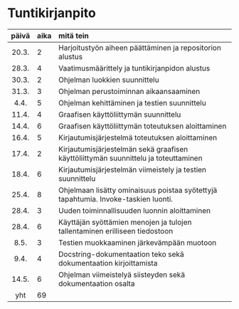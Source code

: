 # Tuntikirjanpito

| päivä | aika | mitä tein  |
| :----:|:-----| :-----|
| 20.3. | 2    | Harjoitustyön aiheen päättäminen ja repositorion alustus |
| 28.3. | 4    | Vaatimusmäärittely ja tuntikirjanpidon alustus|
| 30.3. | 2    | Ohjelman luokkien suunnittelu |
| 31.3. | 3    | Ohjelman perustoiminnan aikaansaaminen|
| 4.4.  | 5    | Ohjelman kehittäminen ja testien suunnittelu|
| 11.4. | 4    | Graafisen käyttöliittymän suunnittelu
| 14.4. | 6    | Graafisen käyttöliittymän toteutuksen aloittaminen|
| 16.4. | 5    | Kirjautumisjärjestelmä toteutuksen aloittaminen|
| 17.4. | 2    | Kirjautumisjärjestelmän sekä graafisen käyttöliittymän suunnittelu ja toteuttaminen|
| 18.4. | 6    | Kirjautumisjärjestelmän viimeistely ja testien suunnittelu|
| 25.4. | 8    | Ohjelmaan lisätty ominaisuus poistaa syötettyjä tapahtumia. Invoke-taskien luonti.
| 28.4. | 3    | Uuden toiminnallisuuden luonnin aloittaminen
| 28.4. | 6    | Käyttäjän syöttämien menojen ja tulojen tallentaminen erilliseen tiedostoon
| 8.5.  | 3    | Testien muokkaaminen järkevämpään muotoon
| 9.4.  | 4    | Docstring-dokumentaation teko sekä dokumentaation kirjoittamista
| 14.5. | 6    | Ohjelman viimeistelyä siisteyden sekä dokumentaation osalta
| yht   | 69   |
